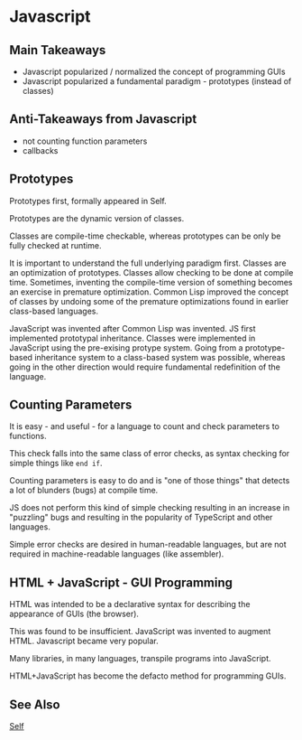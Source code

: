 # Javascript

## Main Takeaways

- Javascript popularized / normalized the concept of programming GUIs
- Javascript popularized a fundamental paradigm - prototypes (instead of classes)

## Anti-Takeaways from Javascript

- not counting function parameters
- callbacks

## Prototypes

Prototypes first, formally appeared in Self.

Prototypes are the dynamic version of classes.

Classes are compile-time checkable, whereas prototypes can be only be fully checked at runtime.

It is important to understand the full underlying  paradigm first.  Classes are an optimization of prototypes.  Classes allow checking to be done at compile time.  Sometimes, inventing the compile-time version of something becomes an exercise in premature optimization.  Common Lisp improved the concept of classes by undoing some of the premature optimizations found in earlier class-based languages.  

JavaScript was invented after Common Lisp was invented. JS first implemented prototypal inheritance.  Classes were implemented in JavaScript using the pre-exising protype system.  Going from a prototype-based inheritance system to a class-based system was possible, whereas going in the other direction would require fundamental redefinition of the language.

## Counting Parameters

It is easy - and useful - for a language to count and check parameters to functions.

This check falls into the same class of error checks, as syntax checking for simple things like `end if`.

Counting parameters is easy to do and is "one of those things" that detects a lot of blunders (bugs) at compile time.

JS does not perform this kind of simple checking resulting in an increase in "puzzling" bugs and resulting in the popularity of TypeScript and other languages.

Simple error checks are desired in human-readable languages, but are not required in machine-readable languages (like assembler).

## HTML + JavaScript - GUI Programming

HTML was intended to be a declarative syntax for describing the appearance of GUIs (the browser).

This was found to be insufficient.  JavaScript was invented to augment HTML.  Javascript became very popular.

Many libraries, in many languages, transpile programs into JavaScript.

HTML+JavaScript has become the defacto method for programming GUIs.

## See Also

[Self](https://en.wikipedia.org/wiki/Self_(programming_language))